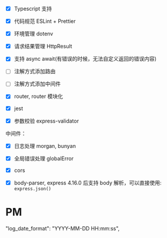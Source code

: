 

- [x] Typescript 支持
- [x] 代码规范 ESLint + Prettier
- [x] 环境管理 dotenv
- [x] 请求结果管理 HttpResult
- [x] 支持 async await(有错误的时候，无法自定义返回的错误内容)
- [ ] 注解方式添加路由
- [ ] 注解方式添加中间件
- [x] router, router 模块化
- [x] jest
- [x] 参数校验 express-validator


中间件：

- [x] 日志处理 morgan, bunyan
- [x] 全局错误处理 globalError
- [x] cors
- [x] body-parser, express 4.16.0 后支持 body 解析，可以直接使用: `express.json()`


# PM
"log_date_format": "YYYY-MM-DD HH:mm:ss",
